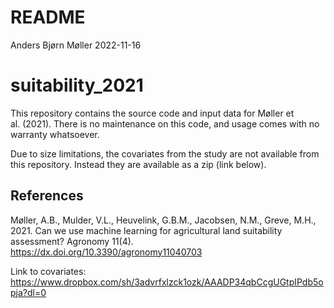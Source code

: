 README
================
Anders Bjørn Møller
2022-11-16

# suitability_2021

This repository contains the source code and input data for Møller et
al. (2021). There is no maintenance on this code, and usage comes with
no warranty whatsoever.

Due to size limitations, the covariates from the study are not available
from this repository. Instead they are available as a zip (link below).

## References

Møller, A.B., Mulder, V.L., Heuvelink, G.B.M., Jacobsen, N.M., Greve,
M.H., 2021. Can we use machine learning for agricultural land
suitability assessment? Agronomy 11(4).
<https://dx.doi.org/10.3390/agronomy11040703>

Link to covariates:
<https://www.dropbox.com/sh/3advrfxlzck1ozk/AAADP34qbCcgUGtpIPdb5opja?dl=0>
